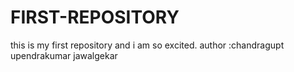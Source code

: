 # FIRST-REPOSITORY
this is my first repository and i am so excited.
author :chandragupt upendrakumar jawalgekar
